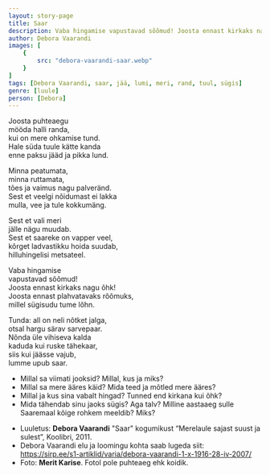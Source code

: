 ```yaml
---
layout: story-page
title: Saar
description: Vaba hingamise vapustavad sõõmud! Joosta ennast kirkaks nagu õhk!
author: Debora Vaarandi
images: [
    {
        src: "debora-vaarandi-saar.webp"
    }
]
tags: [Debora Vaarandi, saar, jää, lumi, meri, rand, tuul, sügis]
genre: [luule]
person: [Debora]
---
```



<!-- # {{$doc.title}} -->

Joosta puhteaegu \
mööda halli randa, \
kui on mere ohkamise tund.  \
Hale süda tuule kätte kanda \
enne paksu jääd ja pikka lund.

Minna peatumata, \
minna ruttamata, \
tões ja vaimus nagu palveränd. \
Sest et veelgi nõidumast ei lakka \
mulla, vee ja tule kokkumäng.

Sest et vali meri \
jälle nägu muudab. \
Sest et saareke on vapper veel, \
kõrget ladvastikku hoida suudab, \
hilluhingelisi metsateel.

Vaba hingamise \
vapustavad sõõmud! \
Joosta ennast kirkaks nagu õhk! \
Joosta ennast plahvatavaks rõõmuks, \
millel sügisudu tume lõhn.

Tunda: all on neli nõtket jalga, \
otsal hargu särav sarvepaar. \
Nõnda üle vihiseva kalda \
kaduda kui ruske tähekaar, \
siis kui jäässe vajub, \
lumme upub saar.

<story-author :author="author"></story-author>

<details-wrapper summary="Mis mõtted tekkisid?">

- Millal sa viimati jooksid? Millal, kus ja miks?
- Millal sa mere ääres käid? Mida teed ja mõtled mere ääres?
- Millal ja kus sina vabalt hingad? Tunned end kirkana kui õhk?
- Mida tähendab sinu jaoks sügis? Aga talv? Milline aastaaeg sulle Saaremaal kõige rohkem meeldib? Miks?

</details-wrapper>


<details-wrapper summary="Allikad" class="text-sm" icon="icon-park-outline:document-folder">

- Luuletus: **Debora Vaarandi** "Saar" kogumikust “Merelaule sajast suust ja sulest”, Koolibri, 2011.
- Debora Vaarandi elu ja loomingu kohta saab lugeda siit: https://sirp.ee/s1-artiklid/varia/debora-vaarandi-1-x-1916-28-iv-2007/
- Foto: **Merit Karise**. Fotol pole puhteaeg ehk koidik.

</details-wrapper>
